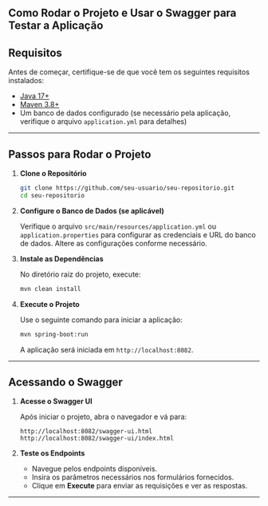 ## Como Rodar o Projeto e Usar o Swagger para Testar a Aplicação

## Requisitos
Antes de começar, certifique-se de que você tem os seguintes requisitos instalados:

- [Java 17+](https://www.oracle.com/java/technologies/javase/jdk17-archive-downloads.html)
- [Maven 3.8+](https://maven.apache.org/download.cgi)
- Um banco de dados configurado (se necessário pela aplicação, verifique o arquivo `application.yml` para detalhes)

---

## Passos para Rodar o Projeto

1. **Clone o Repositório**

   ```bash
   git clone https://github.com/seu-usuario/seu-repositorio.git
   cd seu-repositorio
   ```

2. **Configure o Banco de Dados (se aplicável)**

   Verifique o arquivo `src/main/resources/application.yml` ou `application.properties` para configurar as credenciais e URL do banco de dados. Altere as configurações conforme necessário.

3. **Instale as Dependências**

   No diretório raiz do projeto, execute:

   ```bash
   mvn clean install
   ```

4. **Execute o Projeto**

   Use o seguinte comando para iniciar a aplicação:

   ```bash
   mvn spring-boot:run
   ```

   A aplicação será iniciada em `http://localhost:8082`.

---

## Acessando o Swagger

1. **Acesse o Swagger UI**

   Após iniciar o projeto, abra o navegador e vá para:

   ```
   http://localhost:8082/swagger-ui.html
   http://localhost:8082/swagger-ui/index.html
   ```

2. **Teste os Endpoints**

   - Navegue pelos endpoints disponíveis.
   - Insira os parâmetros necessários nos formulários fornecidos.
   - Clique em **Execute** para enviar as requisições e ver as respostas.

---
